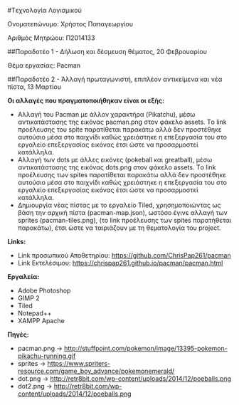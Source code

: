 ﻿#Tεχνολογία Λογισμικού

Ονοματεπώνυμο: Χρήστος Παπαγεωργίου

Αριθμός Μητρώου: Π2014133

##Παραδοτέο 1 - Δήλωση και δέσμευση θέματος, 20 Φεβρουαρίου

Θέμα εργασίας: Pacman

##Παραδοτέο 2 - Άλλαγή πρωταγωνιστή, επιπλέον αντικείμενα και νέα πίστα, 13 Μαρτίου

**Οι αλλαγές που πραγματοποιήθηκαν είναι οι εξής:**
* Αλλαγή του Pacman με άλλον χαρακτήρα (Pikatchu), μέσω αντικατάστασης της εικόνας pacman.png στον φάκελο assets. Τo link προέλευσης του spite παρατίθεται παρακάτω αλλά δεν προστέθηκε αυτούσιο μέσα στο παιχνίδι καθώς χρειάστηκε η επεξεργασία του στο εργαλείο επεξεργασίας εικόνας έτσι ώστε να προσαρμοστεί κατάλληλα.
* Αλλαγή των dots με άλλες εικόνες (pokeball και greatball), μέσω αντικατάστασης της εικόνας dots.png στον φάκελο assets. Τo link προέλευσης των spites παρατίθεται παρακάτω αλλά δεν προστέθηκε αυτούσιο μέσα στο παιχνίδι καθώς χρειάστηκε η επεξεργασία του στο εργαλείο επεξεργασίας εικόνας έτσι ώστε να προσαρμοστεί κατάλληλα.
* Δημιουργία νέας πίστας με το εργαλείο Tiled, χρησημοποιώντας ως βάση την αρχική πίστα (pacman-map.json), ωστόσο έγινε αλλαγή των sprites (pacman-tiles.png), (τo link προέλευσης των spites παρατήθεται παρακάτω), έτσι ώστε να ταιριάζουν με τη θεματολογία του project.


**Links:**
 * Link προσωπικού Αποθετηρίου: https://github.com/ChrisPap261/pacman
 * Link Εκτελέσιμου: https://chrispap261.github.io/pacman/pacman.html
 
 
**Εργαλεία:**
 * Adobe Photoshop
 * GIMP 2
 * Tiled
 * Notepad++
 * XAMPP Apache
 
**Πηγές:**
 * pacman.png -> http://stuffpoint.com/pokemon/image/13395-pokemon-pikachu-running.gif
 * sprites    -> https://www.spriters-resource.com/game_boy_advance/pokemonemerald/
 * dot.png    -> http://retr8bit.com/wp-content/uploads/2014/12/poeballs.png	
 * dot2.png   -> http://retr8bit.com/wp-content/uploads/2014/12/poeballs.png
